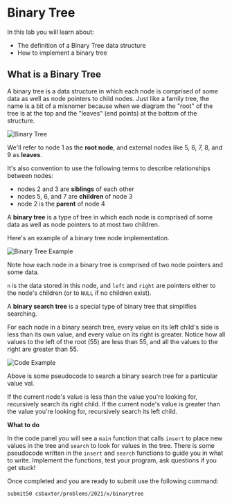 # Binary Tree

In this lab you will learn about:

- The definition of a Binary Tree data structure
- How to implement a binary tree

## What is a Binary Tree

A binary tree is a data structure in which each node is comprised of some data as well as node pointers to child nodes.  Just like a family tree, the name is a bit of a misnomer because when we diagram the "root" of the tree is at the top and the "leaves" (end points) at the bottom of the structure.

![Binary Tree](https://raw.githubusercontent.com/csbaxter/tutorials/2020/binarytree/binarytree.jpg)

We'll refer to node 1 as the **root node**, and external nodes like 5, 6, 7, 8, and 9 as **leaves**.

It's also convention to use the following terms to describe relationships between nodes:

- nodes 2 and 3 are **siblings** of each other
- nodes 5, 6, and 7 are **children** of node 3
- node 2 is the **parent** of node 4

A **binary tree** is a type of tree in which each node is comprised of some data as well as node pointers to at most two children.

Here's an example of a binary tree node implementation.

![Binary Tree Example](https://raw.githubusercontent.com/csbaxter/tutorials/2020/binarytree/btreesample.jpg)

Note how each node in a binary tree is comprised of two node pointers and some data.

`n` is the data stored in this node, and `left` and `right` are pointers either to the node's children (or to `NULL` if no children exist).

A **binary search tree** is a special type of binary tree that simplifies searching.

For each node in a binary search tree, every value on its left child's side is less than its own value, and every value on its right is greater. Notice how all values to the left of the root (55) are less than 55, and all the values to the right are greater than 55.

![Code Example](https://raw.githubusercontent.com/csbaxter/tutorials/2020/binarytree/btreecode.jpg)

Above is some pseudocode to search a binary search tree for a particular value val.

If the current node's value is less than the value you're looking for, recursively search its right child. If the current node's value is greater than the value you're looking for, recursively search its left child.

**What to do**

In the code panel you will see a `main` function that calls `insert` to place new values in the tree and `search` to look for values in the tree.  There is some pseudocode written in the `insert` and `search` functions to guide you in what to write.  Implement the functions, test your program, ask questions if you get stuck!

Once completed and you are ready to submit use the following command:

`submit50 csbaxter/problems/2021/x/binarytree`
